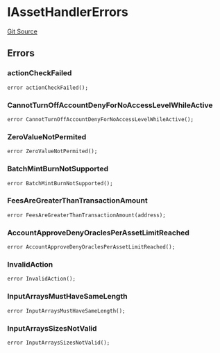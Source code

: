 # IAssetHandlerErrors
[Git Source](https://github.com/thrackle-io/rules-engine/blob/459b520a7107e726ba8e04fbad518d00575c4ce1/src/common/IErrors.sol)


## Errors
### actionCheckFailed

```solidity
error actionCheckFailed();
```

### CannotTurnOffAccountDenyForNoAccessLevelWhileActive

```solidity
error CannotTurnOffAccountDenyForNoAccessLevelWhileActive();
```

### ZeroValueNotPermited

```solidity
error ZeroValueNotPermited();
```

### BatchMintBurnNotSupported

```solidity
error BatchMintBurnNotSupported();
```

### FeesAreGreaterThanTransactionAmount

```solidity
error FeesAreGreaterThanTransactionAmount(address);
```

### AccountApproveDenyOraclesPerAssetLimitReached

```solidity
error AccountApproveDenyOraclesPerAssetLimitReached();
```

### InvalidAction

```solidity
error InvalidAction();
```

### InputArraysMustHaveSameLength

```solidity
error InputArraysMustHaveSameLength();
```

### InputArraysSizesNotValid

```solidity
error InputArraysSizesNotValid();
```

